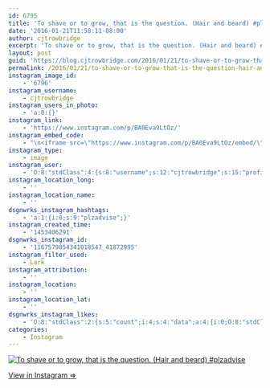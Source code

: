 ```yaml
---
id: 6795
title: 'To shave or to grow, that is the question. (Hair and beard) #plzadvise'
date: '2016-01-21T11:58:11-08:00'
author: cjtrowbridge
excerpt: 'To shave or to grow, that is the question. (Hair and beard) #plzadvise'
layout: post
guid: 'https://blog.cjtrowbridge.com/2016/01/21/to-shave-or-to-grow-that-is-the-question-hair-and-beard-plzadvise/'
permalink: /2016/01/21/to-shave-or-to-grow-that-is-the-question-hair-and-beard-plzadvise/
instagram_image_id:
    - '6796'
instagram_username:
    - cjtrowbridge
instagram_users_in_photo:
    - 'a:0:{}'
instagram_link:
    - 'https://www.instagram.com/p/BA0Eva9LtOz/'
instagram_embed_code:
    - "\n<iframe src=\"https://www.instagram.com/p/BA0Eva9LtOz/embed/\" width=\"612\" height=\"710\" frameborder=\"0\" scrolling=\"no\" allowtransparency=\"true\" class=\"insta-image-embed\"></iframe>\n"
instagram_type:
    - image
instagram_user:
    - 'O:8:"stdClass":4:{s:8:"username";s:12:"cjtrowbridge";s:15:"profile_picture";s:109:"https://scontent.cdninstagram.com/hphotos-xta1/t51.2885-19/s150x150/12081186_1759494767611229_280555941_a.jpg";s:2:"id";s:8:"41872995";s:9:"full_name";s:13:"CJ Trowbridge";}'
instagram_location_long:
    - ''
instagram_location_name:
    - ''
dsgnwrks_instagram_hashtags:
    - 'a:1:{i:0;s:9:"plzadvise";}'
instagram_created_time:
    - '1453406291'
dsgnwrks_instagram_id:
    - '1167579054341018547_41872995'
instagram_filter_used:
    - Lark
instagram_attribution:
    - ''
instagram_location:
    - ''
instagram_location_lat:
    - ''
dsgnwrks_instagram_likes:
    - 'O:8:"stdClass":2:{s:5:"count";i:4;s:4:"data";a:4:{i:0;O:8:"stdClass":4:{s:8:"username";s:9:"jimmieeee";s:15:"profile_picture";s:99:"https://scontent.cdninstagram.com/hphotos-xtf1/t51.2885-19/928850_1671367393084702_1336495124_a.jpg";s:2:"id";s:8:"28064856";s:9:"full_name";s:12:"Jimmie Erwin";}i:1;O:8:"stdClass":4:{s:8:"username";s:8:"fart.wav";s:15:"profile_picture";s:108:"https://scontent.cdninstagram.com/hphotos-xta1/t51.2885-19/s150x150/11349382_1080443418633169_57987103_a.jpg";s:2:"id";s:8:"31057378";s:9:"full_name";s:16:"Daniel Cariveaux";}i:2;O:8:"stdClass":4:{s:8:"username";s:12:"planet_grady";s:15:"profile_picture";s:109:"https://scontent.cdninstagram.com/hphotos-xpt1/t51.2885-19/s150x150/12331850_1021763081179315_973993280_a.jpg";s:2:"id";s:9:"197395405";s:9:"full_name";s:5:"GRADY";}i:3;O:8:"stdClass":4:{s:8:"username";s:13:"thomas_kieran";s:15:"profile_picture";s:108:"https://scontent.cdninstagram.com/hphotos-xpf1/t51.2885-19/s150x150/12224540_914783068596628_960828425_a.jpg";s:2:"id";s:9:"145439406";s:9:"full_name";s:12:"Kieran Jones";}}}'
categories:
    - Instagram
---
```


[![To shave or to grow, that is the question. (Hair and beard) #plzadvise](https://blog.cjtrowbridge.com/wp-content/uploads/2016/01/1453406291-1-1.jpg)](https://www.instagram.com/p/BA0Eva9LtOz/)

[View in Instagram ⇒](https://www.instagram.com/p/BA0Eva9LtOz/)